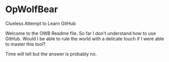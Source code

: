 OpWolfBear
==========

Clueless Attempt to Learn GitHub

Welcome to the OWB Readme file.  So far I don't understand how to use GitHub.  Would I be able to rule the world with a delicate touch if I were able to master this tool?

Time will tell but the answer is probably no.

